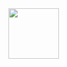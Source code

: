 <img width="100" src="https://64.media.tumblr.com/ba6eabb3b2998b50532d9bd4fa542cfe/f1dbe56fe71069c0-75/s100x200/a96b3777abfa0c5933c366005ffb5abf0dd09868.gif">
